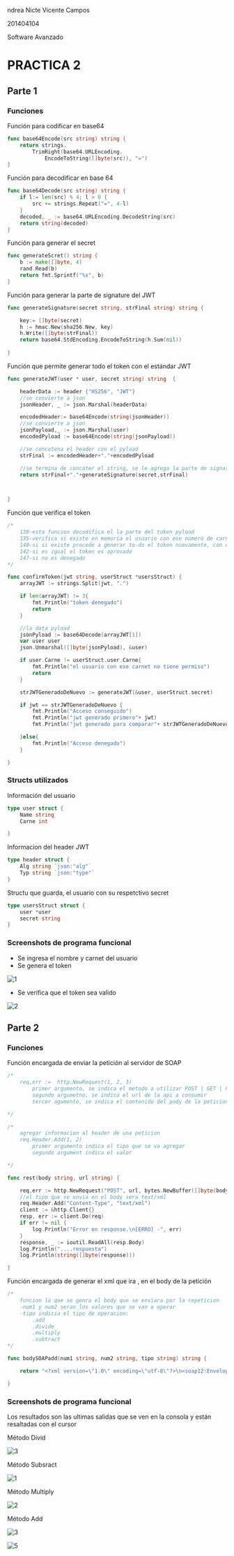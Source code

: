 ndrea Nicte Vicente Campos

201404104

Software Avanzado

# PRACTICA 2

## Parte 1

### Funciones

Función para codificar en base64

```go
func base64Encode(src string) string {
	return strings.
		TrimRight(base64.URLEncoding.
			EncodeToString([]byte(src)), "=")
}
```

Función para decodificar en base 64

```go
func base64Decode(src string) string {
	if l:= len(src) % 4; l > 0 {
		src += strings.Repeat("=", 4-l)
	}
	decoded, _ := base64.URLEncoding.DecodeString(src)
	return string(decoded)
}

```

Función para generar el secret

```go
func generateScret() string {
	b := make([]byte, 4)
	rand.Read(b)
	return fmt.Sprintf("%x", b)
}
```

 Función para generar la parte de signature del JWT

```go
func generateSignature(secret string, strFinal string) string {

	key:= []byte(secret)
	h := hmac.New(sha256.New, key)
	h.Write([]byte(strFinal))
	return base64.StdEncoding.EncodeToString(h.Sum(nil))
	
}
```

Función que permite generar todo el token con el estándar JWT

```go
func generateJWT(user * user, secret string) string  {

	headerData := header {"HS256", "JWT"}
    //se convierte a json
	jsonHeader, _ := json.Marshal(headerData)

	encodedHeader:= base64Encode(string(jsonHeader))
	//se convierte a json
	jsonPayload,_ := json.Marshal(user)
	encodedPyload := base64Encode(string(jsonPayload))

    //se concatena el header con el pyload
	strFinal := encodedHeader+"."+encodedPyload

    //se termina de concater el string, se le agrega la parte de signature 
	return strFinal+"."+generateSignature(secret,strFinal)



}
```

Función que verifica el token 

```go
/*
	130-esta funcion decodifica el la parte del token pyload
	135-verifica si existe en memoria el usuario con ese numero de carnet
	140-si si existe procede a generar to-do el token nuevamente, con el pyload codificado
	142-si es igual el token es aprovado
	147-si no es denegado
*/
```



```go
func confirmToken(jwt string, userStruct *usersStruct) {
	arrayJWT := strings.Split(jwt, ".")

	if len(arrayJWT) != 3{
		fmt.Println("token denegado")
		return
	}

	//la data pyload
	jsonPyload := base64Decode(arrayJWT[1])
	var user user
	json.Unmarshal([]byte(jsonPyload), &user)

	if user.Carne != userStruct.user.Carne{
		fmt.Println("el usuario con ese carnet no tiene permiso")
		return
	}

	strJWTGeneradoDeNuevo := generateJWT(&user, userStruct.secret)

	if jwt == strJWTGeneradoDeNuevo {
		fmt.Println("Acceso conseguido")
		fmt.Println("jwt generado primero"+ jwt)
		fmt.Println("jwt generado para comparar"+ strJWTGeneradoDeNuevo)

	}else{
		fmt.Println("Acceso denegado")
	}

}
```



### Structs utilizados

Información del usuario 

```go
type user struct {
	Name string
	Carne int

}
```

Informacion del header JWT

```go
type header struct {
	Alg string `json:"alg"`
	Typ string `json:"type"`
}

```

Structu que guarda, el usuario con su respetctivo secret

```go
type usersStruct struct {
	user *user
    secret string
}
```



### Screenshots de programa funcional

- Se ingresa el nombre y carnet del usuario
- Se genera el token

![1](img-p1/1.png)



- Se verifica que el token sea valido 

![2](img-p1/2.png)

## 

## Parte 2

### Funciones 

Función encargada de enviar la petición al servidor de SOAP 

```go
/*
	req,err :=  http.NewRequest(1, 2, 3)
		primer argumento, se indica el metodo a utilizar POST | GET | PUT etc
		segundo argumetno, se indica el url de la api a consumir
		tercer agumento, se indica el contenido del pody de la peticion

*/

/*
	agregar informacion al header de una peticion
	req.Header.Add(1, 2)
		primer argumento indica el tipo que se va agregar
		segundo argument indica el valor

*/
```

```go
func rest(body string, url string) {

	req,err := http.NewRequest("POST", url, bytes.NewBuffer([]byte(body)))
	//el tipo que se envia en el body sera text/xml
	req.Header.Add("Content-Type", "text/xml")
	client := &http.Client{}
	resp, err := client.Do(req)
	if err != nil {
		log.Println("Error on response.\n[ERRO] -", err)
	}
	response, _ := ioutil.ReadAll(resp.Body)
	log.Println("....respuesta")
	log.Println(string([]byte(response)))

}
```



Función encargada de generar el xml que ira , en el body de la petición

```go
/*
	funcion la que se genra el body que se enviara por la repeticion
	-num1 y num2 seran los valores que se van a operar
	-tipo indicia el tipo de operacion:
		.add
		.divide
		.multiply
		.subtract
*/
```

```go
func bodySOAPadd(num1 string, num2 string, tipo string) string {

	return "<?xml version=\"1.0\" encoding=\"utf-8\"?>\n<soap12:Envelope xmlns:xsi=\"http://www.w3.org/2001/XMLSchema-instance\" xmlns:xsd=\"http://www.w3.org/2001/XMLSchema\" xmlns:soap12=\"http://www.w3.org/2003/05/soap-envelope\">\n  <soap12:Body>\n    <"+tipo+" xmlns=\"http://tempuri.org/\">\n      <intA>"+num1+"</intA>\n      <intB>"+num2+"</intB>\n    </"+tipo+">\n  </soap12:Body>\n</soap12:Envelope>"

}
```

### Screenshots de programa funcional

Los resultados son las ultimas salidas que se ven en la consola y están resaltadas con el cursor

Método Divid 

![3](img-p2/3.png)



Método Subsract

![1](img-p2/1.png)



Método Multiply 

![2](img-p2/2.png)

Método Add

![3](img-p2/4.png)



![5](img-p2/5.png)